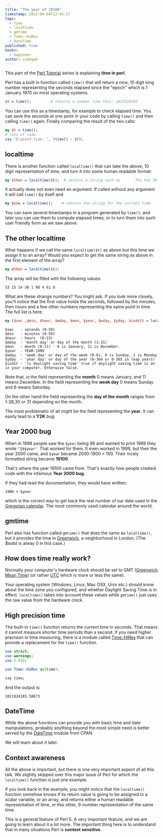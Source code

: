 ```yaml
---
title: "The year of 19100"
timestamp: 2013-04-04T12:45:17
tags:
  - time
  - localtime
  - gmtime
  - Time::HiRes
  - DateTime
published: true
books:
  - beginner
author: szabgab
---
```



This part of the [Perl Tutorial](/perl-tutorial) series is explaining <b>time in perl</b>.

Perl has a built in function called `time()` that will return a nice, 10 digit
long number representing the seconds elapsed since the "epoch" which is
1 January 1970 on most operating systems.


```perl
$t = time();         # returns a number like this: 1021924103
```

You can use this as a timestamp, for example to check elapsed time.
You can save the seconds at one point in your code by calling `time()`
and then calling `time()` again.
Finally comparing the result of the two calls:

```perl
my $t = time();
# lots of code
say 'Elapsed time: ', (time() - $t);
```

## localtime

There is another function called `localtime()` that can take
the above, 10 digit representation of time, and turn it into some human readable format:

```perl
my $then = localtime($t);  # returns a string such as       Thu Feb 30 14:15:53 1998
```

It actually does not even need an argument. If called without any argument it will
call `time()` by itself and

```perl
my $now = localtime();    # returns the string for the current time
```

You can save several timestamps in a program generated by `time()`, and later you
can use them to compute elapsed times, or to turn them into such user friendly form as
we saw above.

## The other localtime

What happens if we call the same `localtime($t)` as above but this time we
assign it to an array? Would you expect to get the same string as above in the first
element of the array?

```perl
my @then = localtime($t);
```

The array will be filled with the following values:

```
53 15 14 30 1 98 4 61 0
```

What are these strange numbers? You might ask. If you look more closely, you'll notice that
the first value holds the seconds, followed by the minutes, then hours and a few other numbers
representing the same point in time. The full list is here:

```perl
my ($sec ,$min, $hour, $mday, $mon, $year, $wday, $yday, $isdst) = localtime(time);
```
```
$sec   - seconds (0-59)
$min   - minutes (0-59)
$hour  - hours  (0-23)
$mday  - 'month day' or day of the month (1-31)
$mon   - month (0-11) - 0 is January, 11 is December.
$year  - YEAR-1900
$wday  - 'week day' or day of the week (0-6), 0 is Sunday, 1 is Monday
$yday  - 'year day' or day of the year (0-364 or 0-365 in leap years)
$isdst - 'is daylight saving time' true if daylight saving time is on in your computer. Otherwise false.
```

Note that, in the field representing the <b>month</b> 0 means January, and 11 means December.
In the field representing the <b>week day</b> 0 means Sunday and 6 means Saturday.

On the other hand the field representing the <b>day of the month</b> ranges from 1-28,30 or 31 depending on the month.

The most problematic of all might be the field representing the <b>year</b>. It can easily lead to a <b>Y2K</b> bug:

## Year 2000 bug

When in 1998 people saw the `$year` being 98 and wanted to print 1998 they wrote
`"19$year"`. That worked for them. It even worked in 1999, but then the year 2000 came,
and `$year` became 2000-1900 = 100. Their nicely formatted string became <b>19100</b>.

That's where the year 19100 came from. That's exactly how people created code with the infamous
<b>Year 2000 bug</b>.

If they had read the documentation, they would have written:

```
1900 + $year
```

which is the correct way to get back the real number of our date used in the
[Gregorian calendar](http://en.wikipedia.org/wiki/Gregorian_calendar).
The most commonly used calendar around the world.

## gmtime

Perl also has function called `gmtime()` that does the same as `localtime()`,
but it provides the time in [Greenwich](http://en.wikipedia.org/wiki/Greenwich),
a neighborhood in London.  (The $isdst is alway 0 in this case.)

## How does time really work?

Normally your computer's hardware clock should be set to GMT
([Greenwich Mean Time](http://en.wikipedia.org/wiki/GMT))
(or rather [UTC](http://en.wikipedia.org/wiki/Coordinated_Universal_Time) which is more or less the same).

Your operating system (Windows, Linux, Mac OSX, Unix etc.) should know about the time zone
you configured, and whether Daylight Saving Time is in effect. `localtime()` takes into account
these values while `gmtime()` just uses the raw value from the hardware clock.

## High precision time

The built-in `time()` function returns the current time in seconds. That means it cannot
measure shorter time periods than a second. If you need higher precision in time measuring, there
is a module called [Time::HiRes](https://metacpan.org/pod/Time::HiRes) that can provide
a replacement for the `time()` function.

```perl
use strict;
use warnings;
use 5.010;

use Time::HiRes qw(time);

say time;
```

And the output is:

```
1021924103.58673
```

## DateTime

While the above functions can provide you with basic time and date manipulations, probably
anything beyond the most simple need is better served by the [DateTime](https://metacpan.org/pod/DateTime) module from CPAN.

We will learn about it later.

## Context awareness

All the above is important, but there is one very important aspect of all this talk.
We slightly skipped over this major issue of Perl for which the `localtime()` function
is just one example.

If you look back in the example, you might notice that the `localtime()` function somehow knows if its return value
is going to be assigned to a scalar variable, or an array,
and returns either a human readable representation of time, or this other, 9-number representation of the same time.

This is a general feature of Perl 5. A very important feature, and we are going to learn about it a lot
more. The important thing here is to understand that in many situations Perl is <b>context sensitive</b>.



